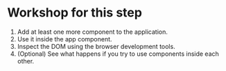 # Workshop for this step

1. Add at least one more component to the application.
2. Use it inside the app component.
3. Inspect the DOM using the browser development tools.
4. (Optional) See what happens if you try to use components inside
   each other.
